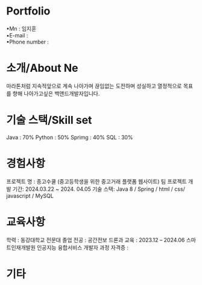 # Portfolio
   •Mn : 임지훈       
   •E-mail :      
   •Phone number :        
# 소개/About Ne
마라톤처럼 지속적앞으로 계속 나아가며 끊임없는 도전하며 성실하고 열정적으로 목표를 향해 나아가고싶은 백앤드개발자입니다.

# 기술 스택/Skill set
Java : 70%
Python : 50%
Sprimg : 40%
SQL :  30%


# 경험사항
   프로젝트 명 : 종고수쿨 
   (중고등학생을 위한 중고거래 플랫폼 웹사이트)
   팀 프로젝트 개발 기간: 2024.03.22 ~ 2024. 04.05
   기술 스택:
    Java 8 / Spring / html / css/ javascript / MySQL


# 교육사항
학력 : 동강대학교 전문대 졸업 
전공 : 공간전보 드론과
교육 :
 2023.12 – 2024.06	스마트인재개발원	인공지능 융합서비스 개발자 과정
자격증 : 

# 기타
